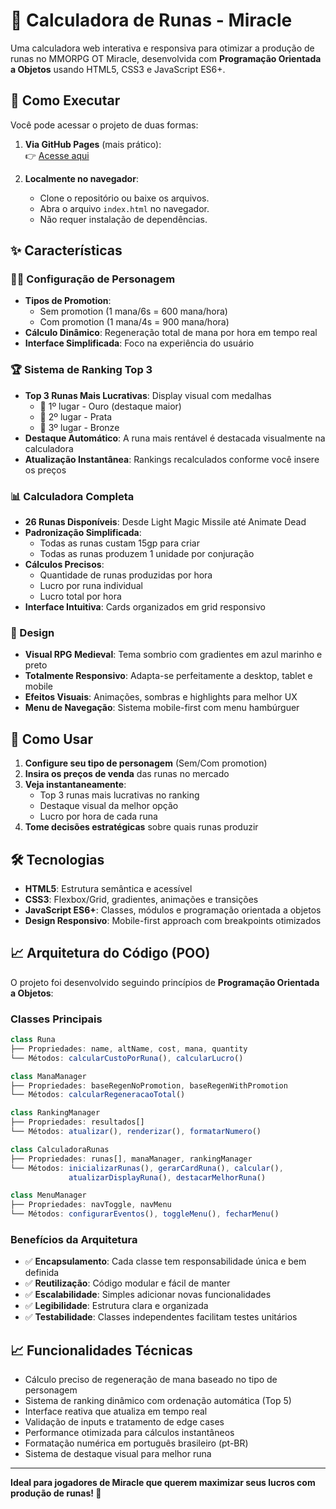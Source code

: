# 📜 Calculadora de Runas - Miracle

Uma calculadora web interativa e responsiva para otimizar a produção de runas no MMORPG OT Miracle, desenvolvida com **Programação Orientada a Objetos** usando HTML5, CSS3 e JavaScript ES6+.

## 📖 Como Executar
Você pode acessar o projeto de duas formas:

1. **Via GitHub Pages** (mais prático):  
   👉 [Acesse aqui](https://tsb89.github.io/calculadora-runa-exordion/)  
   
2. **Localmente no navegador**:
   * Clone o repositório ou baixe os arquivos.
   * Abra o arquivo `index.html` no navegador.
   * Não requer instalação de dependências.

## ✨ Características

### 🧙‍♂️ Configuração de Personagem

* **Tipos de Promotion**: 
   * Sem promotion (1 mana/6s = 600 mana/hora)
   * Com promotion (1 mana/4s = 900 mana/hora)
* **Cálculo Dinâmico**: Regeneração total de mana por hora em tempo real
* **Interface Simplificada**: Foco na experiência do usuário

### 🏆 Sistema de Ranking Top 3

* **Top 3 Runas Mais Lucrativas**: Display visual com medalhas
   * 🥇 1º lugar - Ouro (destaque maior)
   * 🥈 2º lugar - Prata
   * 🥉 3º lugar - Bronze
* **Destaque Automático**: A runa mais rentável é destacada visualmente na calculadora
* **Atualização Instantânea**: Rankings recalculados conforme você insere os preços

### 📊 Calculadora Completa

* **26 Runas Disponíveis**: Desde Light Magic Missile até Animate Dead
* **Padronização Simplificada**:
   * Todas as runas custam 15gp para criar
   * Todas as runas produzem 1 unidade por conjuração
* **Cálculos Precisos**:
   * Quantidade de runas produzidas por hora
   * Lucro por runa individual
   * Lucro total por hora
* **Interface Intuitiva**: Cards organizados em grid responsivo

### 🎨 Design

* **Visual RPG Medieval**: Tema sombrio com gradientes em azul marinho e preto
* **Totalmente Responsivo**: Adapta-se perfeitamente a desktop, tablet e mobile
* **Efeitos Visuais**: Animações, sombras e highlights para melhor UX
* **Menu de Navegação**: Sistema mobile-first com menu hambúrguer

## 🚀 Como Usar

1. **Configure seu tipo de personagem** (Sem/Com promotion)
2. **Insira os preços de venda** das runas no mercado
3. **Veja instantaneamente**:
   * Top 3 runas mais lucrativas no ranking
   * Destaque visual da melhor opção
   * Lucro por hora de cada runa
4. **Tome decisões estratégicas** sobre quais runas produzir

## 🛠️ Tecnologias

* **HTML5**: Estrutura semântica e acessível
* **CSS3**: Flexbox/Grid, gradientes, animações e transições
* **JavaScript ES6+**: Classes, módulos e programação orientada a objetos
* **Design Responsivo**: Mobile-first approach com breakpoints otimizados

## 📈 Arquitetura do Código (POO)

O projeto foi desenvolvido seguindo princípios de **Programação Orientada a Objetos**:

### Classes Principais

```javascript
class Runa
├── Propriedades: name, altName, cost, mana, quantity
└── Métodos: calcularCustoPorRuna(), calcularLucro()

class ManaManager
├── Propriedades: baseRegenNoPromotion, baseRegenWithPromotion
└── Métodos: calcularRegeneracaoTotal()

class RankingManager
├── Propriedades: resultados[]
└── Métodos: atualizar(), renderizar(), formatarNumero()

class CalculadoraRunas
├── Propriedades: runas[], manaManager, rankingManager
└── Métodos: inicializarRunas(), gerarCardRuna(), calcular(), 
             atualizarDisplayRuna(), destacarMelhorRuna()

class MenuManager
├── Propriedades: navToggle, navMenu
└── Métodos: configurarEventos(), toggleMenu(), fecharMenu()
```

### Benefícios da Arquitetura

* ✅ **Encapsulamento**: Cada classe tem responsabilidade única e bem definida
* ✅ **Reutilização**: Código modular e fácil de manter
* ✅ **Escalabilidade**: Simples adicionar novas funcionalidades
* ✅ **Legibilidade**: Estrutura clara e organizada
* ✅ **Testabilidade**: Classes independentes facilitam testes unitários

## 📈 Funcionalidades Técnicas

* Cálculo preciso de regeneração de mana baseado no tipo de personagem
* Sistema de ranking dinâmico com ordenação automática (Top 5)
* Interface reativa que atualiza em tempo real
* Validação de inputs e tratamento de edge cases
* Performance otimizada para cálculos instantâneos
* Formatação numérica em português brasileiro (pt-BR)
* Sistema de destaque visual para melhor runa

---

**Ideal para jogadores de Miracle que querem maximizar seus lucros com produção de runas! 🎯**
